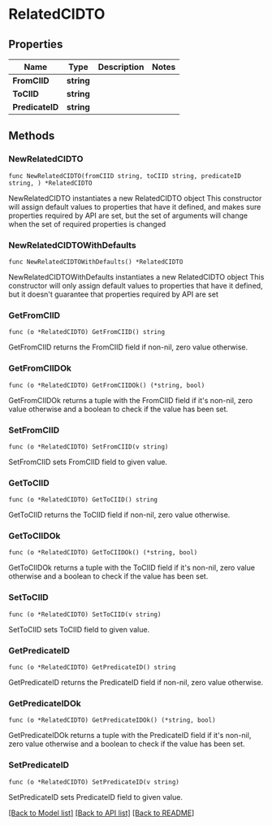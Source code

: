 # RelatedCIDTO

## Properties

Name | Type | Description | Notes
------------ | ------------- | ------------- | -------------
**FromCIID** | **string** |  | 
**ToCIID** | **string** |  | 
**PredicateID** | **string** |  | 

## Methods

### NewRelatedCIDTO

`func NewRelatedCIDTO(fromCIID string, toCIID string, predicateID string, ) *RelatedCIDTO`

NewRelatedCIDTO instantiates a new RelatedCIDTO object
This constructor will assign default values to properties that have it defined,
and makes sure properties required by API are set, but the set of arguments
will change when the set of required properties is changed

### NewRelatedCIDTOWithDefaults

`func NewRelatedCIDTOWithDefaults() *RelatedCIDTO`

NewRelatedCIDTOWithDefaults instantiates a new RelatedCIDTO object
This constructor will only assign default values to properties that have it defined,
but it doesn't guarantee that properties required by API are set

### GetFromCIID

`func (o *RelatedCIDTO) GetFromCIID() string`

GetFromCIID returns the FromCIID field if non-nil, zero value otherwise.

### GetFromCIIDOk

`func (o *RelatedCIDTO) GetFromCIIDOk() (*string, bool)`

GetFromCIIDOk returns a tuple with the FromCIID field if it's non-nil, zero value otherwise
and a boolean to check if the value has been set.

### SetFromCIID

`func (o *RelatedCIDTO) SetFromCIID(v string)`

SetFromCIID sets FromCIID field to given value.


### GetToCIID

`func (o *RelatedCIDTO) GetToCIID() string`

GetToCIID returns the ToCIID field if non-nil, zero value otherwise.

### GetToCIIDOk

`func (o *RelatedCIDTO) GetToCIIDOk() (*string, bool)`

GetToCIIDOk returns a tuple with the ToCIID field if it's non-nil, zero value otherwise
and a boolean to check if the value has been set.

### SetToCIID

`func (o *RelatedCIDTO) SetToCIID(v string)`

SetToCIID sets ToCIID field to given value.


### GetPredicateID

`func (o *RelatedCIDTO) GetPredicateID() string`

GetPredicateID returns the PredicateID field if non-nil, zero value otherwise.

### GetPredicateIDOk

`func (o *RelatedCIDTO) GetPredicateIDOk() (*string, bool)`

GetPredicateIDOk returns a tuple with the PredicateID field if it's non-nil, zero value otherwise
and a boolean to check if the value has been set.

### SetPredicateID

`func (o *RelatedCIDTO) SetPredicateID(v string)`

SetPredicateID sets PredicateID field to given value.



[[Back to Model list]](../README.md#documentation-for-models) [[Back to API list]](../README.md#documentation-for-api-endpoints) [[Back to README]](../README.md)


